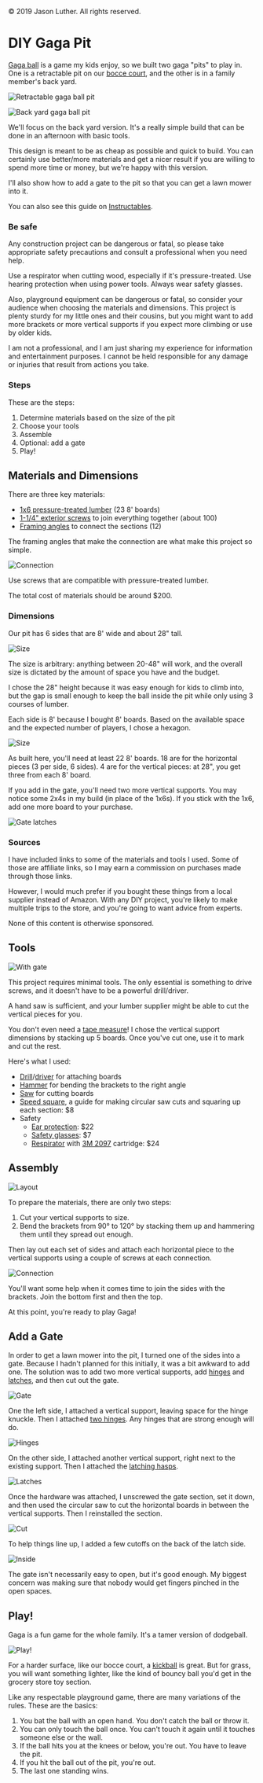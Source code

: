 &copy; 2019 Jason Luther. All rights reserved. 

# DIY Gaga Pit

[Gaga ball](https://youtu.be/-qxFzAmkFG8) is a game my kids enjoy, so we built two gaga "pits" to play in. One is a retractable pit on our [bocce court](https://github.com/jasonluther/bocce/), and the other is in a family member's back yard. 

![Retractable gaga ball pit](img/gaga-bocce.jpg)

![Back yard gaga ball pit](img/complete.jpg)

We'll focus on the back yard version. It's a really simple build that can be done in an afternoon with basic tools. 

This design is meant to be as cheap as possible and quick to build. You can certainly use better/more materials and get a nicer result if you are willing to spend more time or money, but we're happy with this version. 

I'll also show how to add a gate to the pit so that you can get a lawn mower into it. 

You can also see this guide on [Instructables](https://www.instructables.com/id/Gaga-Pit/). 

### Be safe

Any construction project can be dangerous or fatal, so please take appropriate safety precautions and consult a professional when you need help. 

Use a respirator when cutting wood, especially if it's pressure-treated. Use hearing protection when using power tools. Always wear safety glasses. 

Also, playground equipment can be dangerous or fatal, so consider your audience when choosing the materials and dimensions. This project is plenty sturdy for my little ones and their cousins, but you might want to add more brackets or more vertical supports if you expect more climbing or use by older kids. 

I am not a professional, and I am just sharing my experience for information and entertainment purposes. I cannot be held responsible for any damage or injuries that result from actions you take. 

### Steps

These are the steps:

1. Determine materials based on the size of the pit
2. Choose your tools
3. Assemble
4. Optional: add a gate
5. Play!

## Materials and Dimensions

There are three key materials:

 * [1x6 pressure-treated lumber](https://www.lowes.com/pd/Severe-Weather-Common-1-in-X-6-in-x-8-ft-Actual-0-75-in-x-5-5-in-x-8-ft-Treated-Lumber/4758192) (23 8' boards)
 * [1-1/4" exterior screws](https://www.lowes.com/pd/Grip-Rite-PrimeGuard-Plus-8-x-1-1-4-in-Gold-Polymer-Deck-Screws-1-lb/1000118269) to join everything together (about 100)
 * [Framing angles](https://amzn.to/2FYDrZh) to connect the sections (12)

The framing angles that make the connection are what make this project so simple. 

![Connection](img/connector.jpg)

Use screws that are compatible with pressure-treated lumber. 

The total cost of materials should be around $200. 

### Dimensions

Our pit has 6 sides that are 8' wide and about 28" tall. 

![Size](img/side.jpg)

The size is arbitrary: anything between 20-48" will work, and the overall size is dictated by the amount of space you have and the budget. 

I chose the 28" height because it was easy enough for kids to climb into, but the gap is small enough to keep the ball inside the pit while only using 3 courses of lumber. 

Each side is 8' because I bought 8' boards. Based on the available space and the expected number of players, I chose a hexagon. 

![Size](img/layout-alt.jpg)

As built here, you'll need at least 22 8' boards. 18 are for the horizontal pieces (3 per side, 6 sides). 4 are for the vertical pieces: at 28", you get three from each 8' board. 

If you add in the gate, you'll need two more vertical supports. You may notice some 2x4s in my build (in place of the 1x6s). If you stick with the 1x6, add one more board to your purchase. 

![Gate latches](img/gate-latches.jpg)

### Sources

I have included links to some of the materials and tools I used. Some of those are affiliate links, so I may earn a commission on purchases made through those links. 

However, I would much prefer if you bought these things from a local supplier instead of Amazon. With any DIY project, you're likely to make multiple trips to the store, and you're going to want advice from experts. 

None of this content is otherwise sponsored.

## Tools

![With gate](img/with-gate.jpg)

This project requires minimal tools. The only essential is something to drive screws, and it doesn't have to be a powerful drill/driver. 

A hand saw is sufficient, and your lumber supplier might be able to cut the vertical pieces for you. 

You don't even need a [tape measure](https://amzn.to/2MxqruF)! I chose the vertical support dimensions by stacking up 5 boards. Once you've cut one, use it to mark and cut the rest. 

Here's what I used: 

 * [Drill](https://amzn.to/2ymaIIh)/[driver](https://amzn.to/2ymm27v) for attaching boards
 * [Hammer](https://amzn.to/2CMGNuX) for bending the brackets to the right angle
 * [Saw](https://amzn.to/2IHGRyX) for cutting boards
 * [Speed square](https://amzn.to/2yhrnN2), a guide for making circular saw cuts and squaring up each section: $8
 * Safety
   * [Ear protection](https://amzn.to/2OZ2du3): $22
   * [Safety glasses](https://amzn.to/2NMfDNc): $7
   * [Respirator](https://amzn.to/2NsngU4) with [3M 2097](https://amzn.to/2C1Dh1c) cartridge: $24

## Assembly

![Layout](img/layout.jpg)

To prepare the materials, there are only two steps: 

1. Cut your vertical supports to size.
2. Bend the brackets from 90&deg; to 120&deg; by stacking them up and hammering them until they spread out enough.

Then lay out each set of sides and attach each horizontal piece to the vertical supports using a couple of screws at each connection. 

![Connection](img/connection-inside.jpg)

You'll want some help when it comes time to join the sides with the brackets. Join the bottom first and then the top. 

At this point, you're ready to play Gaga!

## Add a Gate 

In order to get a lawn mower into the pit, I turned one of the sides into a gate. Because I hadn't planned for this initially, it was a bit awkward to add one. The solution was to add two more vertical supports, add [hinges](https://amzn.to/2FLDFU8) and [latches](https://www.lowes.com/pd/Gatehouse-3-1-2-in-Zinc-Swivel-Hasps/4777888), and then cut out the gate. 

![Gate](img/gate-open-wide.jpg)

One the left side, I attached a vertical support, leaving space for the hinge knuckle. Then I attached [two hinges](https://amzn.to/2FLDFU8). Any hinges that are strong enough will do. 

![Hinges](img/hinge.jpg)

On the other side, I attached another vertical support, right next to the existing support. Then I attached the [latching hasps](https://www.lowes.com/pd/Gatehouse-3-1-2-in-Zinc-Swivel-Hasps/4777888). 

![Latches](img/latches.jpg)

Once the hardware was attached, I unscrewed the gate section, set it down, and then used the circular saw to cut the horizontal boards in between the vertical supports. Then I reinstalled the section. 

![Cut](img/hinge-inside.jpg)

To help things line up, I added a few cutoffs on the back of the latch side. 

![Inside](img/hinge-supports.jpg)

The gate isn't necessarily easy to open, but it's good enough. My biggest concern was making sure that nobody would get fingers pinched in the open spaces. 

## Play!

Gaga is a fun game for the whole family. It's a tamer version of dodgeball. 

![Play!](img/play.jpg)

For a harder surface, like our bocce court, a [kickball](https://amzn.to/2ThCQWk) is great. But for grass, you will want something lighter, like the kind of bouncy ball you'd get in the grocery store toy section. 

Like any respectable playground game, there are many variations of the rules. These are the basics:

1. You bat the ball with an open hand. You don't catch the ball or throw it. 
2. You can only touch the ball once. You can't touch it again until it touches someone else or the wall. 
3. If the ball hits you at the knees or below, you're out. You have to leave the pit. 
4. If you hit the ball out of the pit, you're out. 
5. The last one standing wins. 
